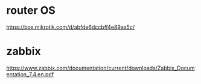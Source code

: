 # router OS
https://box.mikrotik.com/d/abfde6dccbff4e89aa5c/

# zabbix
https://www.zabbix.com/documentation/current/downloads/Zabbix_Documentation_7.4.en.pdf
